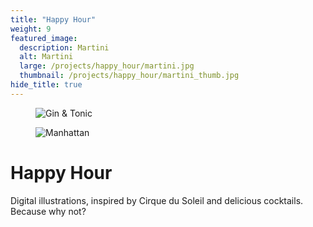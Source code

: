```yaml
---
title: "Happy Hour"
weight: 9
featured_image:
  description: Martini
  alt: Martini
  large: /projects/happy_hour/martini.jpg
  thumbnail: /projects/happy_hour/martini_thumb.jpg
hide_title: true
---
```


<figure>
  <img src="{{ site.baseurl }}/images/projects/happy_hour/gin_tonic_revised.jpg" alt="Gin & Tonic">
</figure>

<figure>
  <img src="{{ site.baseurl }}/images/projects/happy_hour/manhattan.jpg" alt="Manhattan">
</figure>

# Happy Hour

Digital illustrations, inspired by Cirque du Soleil and delicious cocktails. Because why not?